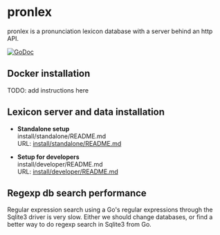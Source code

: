 # pronlex
pronlex is a pronunciation lexicon database with a server behind an http API.

[![GoDoc](https://godoc.org/github.com/stts-se/pronlex?status.svg)](https://godoc.org/github.com/stts-se/pronlex)


## Docker installation

TODO: add instructions here


## Lexicon server and data installation

* **Standalone setup**    
install/standalone/README.md   
URL: [install/standalone/README.md](https://github.com/stts-se/pronlex/blob/master/install/standalone)

* **Setup for developers**    
install/developer/README.md   
URL: [install/developer/README.md](https://github.com/stts-se/pronlex/blob/master/install/developer)



## Regexp db search performance

Regular expression search using a Go's regular expressions through the Sqlite3 driver is very slow. Either we should change databases, or find a better way to do regexp search in Sqlite3 from Go.


